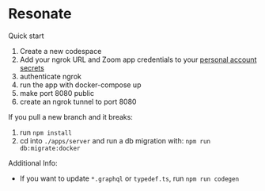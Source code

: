 # Resonate

Quick start

1. Create a new codespace
2. Add your ngrok URL and Zoom app credentials to your [personal account secrets](https://github.com/settings/codespaces)
3. authenticate ngrok
4. run the app with docker-compose up
5. make port 8080 public
6. create an ngrok tunnel to port 8080

If you pull a new branch and it breaks:

1. run `npm install`
2. cd into `./apps/server` and run a db migration with: `npm run db:migrate:docker`

Additional Info:

- If you want to update `*.graphql` or `typedef.ts`, run `npm run codegen`
